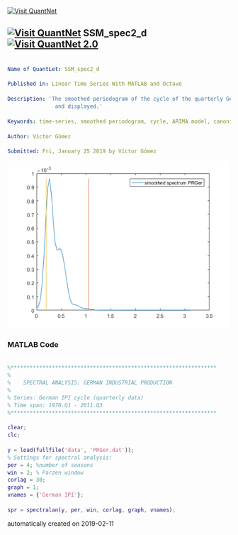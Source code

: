 [<img src="https://github.com/QuantLet/Styleguide-and-FAQ/blob/master/pictures/banner.png" width="888" alt="Visit QuantNet">](http://quantlet.de/)

## [<img src="https://github.com/QuantLet/Styleguide-and-FAQ/blob/master/pictures/qloqo.png" alt="Visit QuantNet">](http://quantlet.de/) **SSM_spec2_d** [<img src="https://github.com/QuantLet/Styleguide-and-FAQ/blob/master/pictures/QN2.png" width="60" alt="Visit QuantNet 2.0">](http://quantlet.de/)

```yaml

Name of QuantLet: SSM_spec2_d

Published in: Linear Time Series With MATLAB and Octave

Description: 'The smoothed periodogram of the cycle of the quarterly German IPI series is computed
               and displayed.'

Keywords: time-series, smoothed periodogram, cycle, ARIMA model, canonical decomposition

Author: Víctor Gómez

Submitted: Fri, January 25 2019 by Víctor Gómez

```

![Picture1](spgipi.png)

### MATLAB Code
```matlab

%*****************************************************************
%
%    SPECTRAL ANALYSIS: GERMAN INDUSTRIAL PRODUCTION
%
% Series: German IPI cycle (quarterly data)
% Time span: 1970.Q1 - 2011.Q3
%*****************************************************************

clear;
clc;

y = load(fullfile('data', 'PRGer.dat'));
% Settings for spectral analysis:
per = 4; %number of seasons
win = 2; % Parzen window
corlag = 30;
graph = 1;
vnames = {'German IPI'};

spr = spectralan(y, per, win, corlag, graph, vnames);

```

automatically created on 2019-02-11